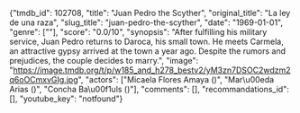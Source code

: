 {"tmdb_id": 102708, "title": "Juan Pedro the Scyther", "original_title": "La ley de una raza", "slug_title": "juan-pedro-the-scyther", "date": "1969-01-01", "genre": [""], "score": "0.0/10", "synopsis": "After fulfilling his military service, Juan Pedro returns to Daroca, his small town. He meets Carmela, an attractive gypsy arrived at the town a year ago. Despite the rumors and prejudices, the couple decides to marry.", "image": "https://image.tmdb.org/t/p/w185_and_h278_bestv2/yM3zn7DSOC2wdzm2q6oOCmxvGIg.jpg", "actors": ["Micaela Flores Amaya ()", "Mar\u00eda Arias ()", "Concha Ba\u00f1uls ()"], "comments": [], "recommandations_id": [], "youtube_key": "notfound"}